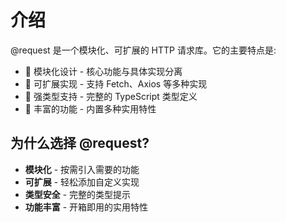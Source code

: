 # 介绍

@request 是一个模块化、可扩展的 HTTP 请求库。它的主要特点是:

- 🚀 模块化设计 - 核心功能与具体实现分离
- 🔌 可扩展实现 - 支持 Fetch、Axios 等多种实现
- 🎯 强类型支持 - 完整的 TypeScript 类型定义
- 🔄 丰富的功能 - 内置多种实用特性

## 为什么选择 @request?

- **模块化** - 按需引入需要的功能
- **可扩展** - 轻松添加自定义实现
- **类型安全** - 完整的类型提示
- **功能丰富** - 开箱即用的实用特性 
